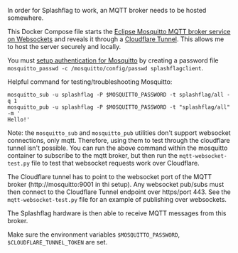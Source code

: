 In order for Splashflag to work, an MQTT broker needs to be hosted somewhere.

This Docker Compose file starts the [Eclipse Mosquitto MQTT broker service on Websockets](https://hub.docker.com/_/eclipse-mosquitto) and reveals it through a [Cloudflare Tunnel](https://developers.cloudflare.com/cloudflare-one/connections/connect-networks/). This allows me to host the server securely and locally.

You must [setup authentication for Mosquitto](https://mosquitto.org/documentation/authentication-methods/) by creating a password file `mosquitto_passwd -c /mosquitto/config/passwd splashflagclient`.


Helpful command for testing/troubleshooting Mosquitto:
```
mosquitto_sub -u splashflag -P $MOSQUITTO_PASSWORD -t splashflag/all -q 1
mosquitto_pub -u splashflag -P $MOSQUITTO_PASSWORD -t "splashflag/all"  -m '
Hello!'
```
Note: the `mosquitto_sub` and `mosquitto_pub` utilities don't support websocket connections, only mqtt. Therefore, using them to test through the cloudflare tunnel isn't possible. You can run the above command within the mosquitto container to subscribe to the mqtt broker, but then run the `mqtt-websocket-test.py` file to test that websocket requests work over Cloudflare.

The Cloudflare tunnel has to point to the websocket port of the MQTT broker (http://mosquitto:9001 in thi setup). Any websocket pub/subs must then connect to the Cloudflare Tunnel endpoint over https/port 443. See the `mqtt-websocket-test.py` file for an example of publishing over websockets. 

The Splashflag hardware is then able to receive MQTT messages from this broker.

Make sure the environment variables `$MOSQUITTO_PASSWORD`, `$CLOUDFLARE_TUNNEL_TOKEN` are set.

